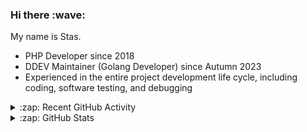 <h3>Hi there :wave:</h3>

My name is Stas.

- PHP Developer since 2018
- DDEV Maintainer (Golang Developer) since Autumn 2023
- Experienced in the entire project development life cycle, including coding, software testing, and debugging

<details>
  <summary>:zap: Recent GitHub Activity</summary>

<!--RECENT_ACTIVITY:start-->
1. 👍 Approved [#6540](https://github.com/ddev/ddev/pull/6540#pullrequestreview-2303505547) in [ddev/ddev](https://github.com/ddev/ddev)<br>
2. ⬆️ Pushed 3 commit(s) to [stasadev/ddev-pr-artifacts-comment](https://github.com/stasadev/ddev-pr-artifacts-comment)<br>
3. ⬆️ Pushed 2 commit(s) to [temp-pr/ddev-pr-artifacts-comment](https://github.com/temp-pr/ddev-pr-artifacts-comment)<br>
4. ⬆️ Pushed 1 commit(s) to [stasadev/ddev-pr-artifacts-comment](https://github.com/stasadev/ddev-pr-artifacts-comment)<br>
5. ⬆️ Pushed 3 commit(s) to [temp-pr/ddev-pr-artifacts-comment](https://github.com/temp-pr/ddev-pr-artifacts-comment)<br>
6. ⬆️ Pushed 1 commit(s) to [stasadev/ddev-pr-artifacts-comment](https://github.com/stasadev/ddev-pr-artifacts-comment)<br>
7. ⬆️ Pushed 2 commit(s) to [stasadev/ddev-pr-artifacts-comment](https://github.com/stasadev/ddev-pr-artifacts-comment)<br>
8. ⬆️ Pushed 1 commit(s) to [stasadev/ddev-pr-artifacts-comment](https://github.com/stasadev/ddev-pr-artifacts-comment)<br>
9. ⬆️ Pushed 1 commit(s) to [stasadev/ddev](https://github.com/stasadev/ddev)<br>
10. ⬆️ Pushed 3 commit(s) to [stasadev/ddev](https://github.com/stasadev/ddev)<br>
<!--RECENT_ACTIVITY:end-->

</details>

<details>
  <summary>:zap: GitHub Stats</summary>

  <picture>
    <source
      srcset="https://github-readme-stats.vercel.app/api?username=stasadev&show_icons=true&count_private=true&include_all_commits=true&hide_border=true&theme=tokyonight"
      media="(prefers-color-scheme: dark)"
    />
    <source
      srcset="https://github-readme-stats.vercel.app/api?username=stasadev&show_icons=true&count_private=true&include_all_commits=true&hide_border=true"
      media="(prefers-color-scheme: light), (prefers-color-scheme: no-preference)"
    />
    <img src="https://github-readme-stats.vercel.app/api?username=stasadev&show_icons=true&count_private=true&include_all_commits=true&hide_border=true" />
  </picture>

</details>
